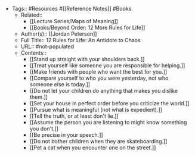 - Tags:: #Resources #[[Reference Notes]] #Books
    - Related:: 
        - [[Lecture Series/Maps of Meaning]]
        - [[Books/Beyond Order: 12 More Rules for Life]]
    - Author(s):: [[Jordan Peterson]]
    - Full Title:: 12 Rules for Life: An Antidote to Chaos
    - URL:: #not-populated
    - Contents::
        - [[Stand up straight with your shoulders back.]]
        - [[Treat yourself like someone you are responsible for helping.]]
        - [[Make friends with people who want the best for you.]]
        - [[Compare yourself to who you were yesterday, not who someone else is today.]]
        - [[Do not let your children do anything that makes you dislike them.]]
        - [[Set your house in perfect order before you criticize the world.]]
        - [[Pursue what is meaningful (not what is expedient).]]
        - [[Tell the truth, or at least don't lie.]]
        - [[Assume the person you are listening to might know something you don't.]]
        - [[Be precise in your speech.]]
        - [[Do not bother children when they are skateboarding.]]
        - [[Pet a cat when you encounter one on the street.]]
